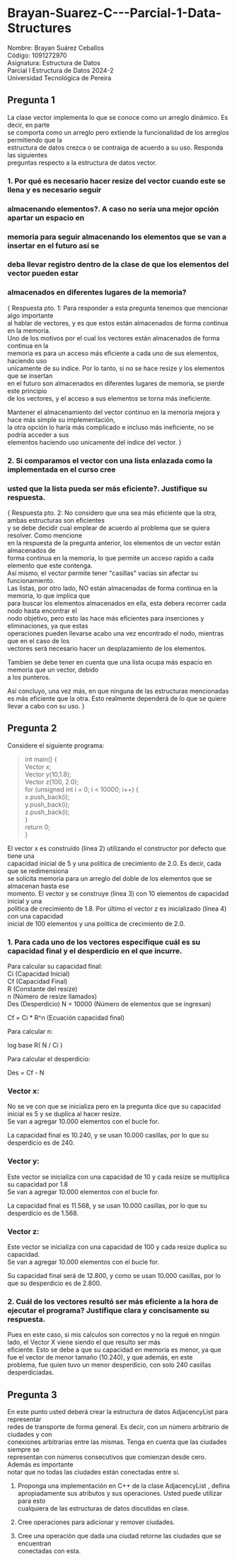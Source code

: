 # Brayan-Suarez-C---Parcial-1-Data-Structures

Nombre: Brayan Suárez Ceballos  
Código: 1091272970  
Asignatura: Estructura de Datos  
Parcial I Estructura de Datos 2024-2  
Universidad Tecnológica de Pereira  


## Pregunta 1 
  
La clase vector implementa lo que se conoce como un arreglo dinámico. Es decir, en parte  
se comporta como un arreglo pero extiende la funcionalidad de los arreglos permitiendo que la  
estructura de datos crezca o se contraiga de acuerdo a su uso. Responda las siguientes  
preguntas respecto a la estructura de datos vector.  
  
### 1. Por qué es necesario hacer resize del vector cuando este se llena y es necesario seguir  
### almacenando elementos?. A caso no sería una mejor opción apartar un espacio en  
### memoria para seguir almacenando los elementos que se van a insertar en el futuro así se  
### deba llevar registro dentro de la clase de que los elementos del vector pueden estar  
### almacenados en diferentes lugares de la memoria?

{ Respuesta pto. 1: Para responder a esta pregunta tenemos que mencionar algo importante  
al hablar de vectores, y es que estos están almacenados de forma continua en la memoria.  
Uno de los motivos por el cual los vectores están almacenados de forma continua en la  
memoria es para un acceso más eficiente a cada uno de sus elementos, haciendo uso  
unicamente de su indice. Por lo tanto, si no se hace resize y los elementos que se insertan  
en el futuro son almacenados en diferentes lugares de memoria, se pierde este principio  
de los vectores, y el acceso a sus elementos se torna más ineficiente.  

Mantener el almacenamiento del vector continuo en la memoria mejora y hace más simple su implementación,  
la otra opción lo haría más complicado e incluso más ineficiente, no se podría acceder a sus  
elementos haciendo uso unicamente del indice del vector. }
  
### 2. Si comparamos el vector con una lista enlazada como la implementada en el curso cree 
### usted que la lista pueda ser más eficiente?. Justifique su respuesta.  
  
{ Respuesta pto. 2: No considero que una sea más eficiente que la otra, ambas estructuras son eficientes  
y se debe decidir cual emplear de acuerdo al problema que se quiera resolver.  Como mencione  
en la respuesta de la pregunta anterior, los elementos de un vector están almacenados de  
forma continua en la memoria, lo que permite un acceso rapido a cada elemento que este contenga.  
Así mismo, el vector permite tener "casillas" vacías sin afectar su funcionamiento.  
Las listas, por otro lado, NO están almacenadas de forma continua en la memoria, lo que implica que  
para buscar los elementos almacenados en ella, esta debera recorrer cada nodo hasta encontrar el  
nodo objetivo, pero esto las hace más eficientes para inserciones y eliminaciones, ya que estas  
operaciones pueden llevarse acabo una vez encontrado el nodo, mientras que en el caso de los  
vectores será necesario hacer un desplazamiento de los elementos. 

Tambien se debe tener en cuenta que una lista ocupa más espacio en memoria que un vector, debido  
a los punteros.  

Así concluyo, una vez más, en que ninguna de las estructuras mencionadas es más eficiente que la otra. 
Esto realmente dependerá de lo que se quiere llevar a cabo con su uso. }

## Pregunta 2  

Considere el siguiente programa:  

> int main() {  
>   Vector<int> x;  
>   Vector<int> y(10,1.8);  
>   Vector<int> z(100, 2.0);  
>   for (unsigned int i = 0; i < 10000; i++) {  
>     x.push_back(i);  
>     y.push_back(i);  
>     z.push_back(i);  
>   }  
>   return 0;  
> }  

El vector x es construido (línea 2) utilizando el constructor por defecto que tiene una  
capacidad inicial de 5 y una política de crecimiento de 2.0. Es decir, cada que se redimensiona  
se solicita memoria para un arreglo del doble de los elementos que se almacenan hasta ese  
momento. El vector y se construye (línea 3) con 10 elementos de capacidad inicial y una  
política de crecimiento de 1.8. Por último el vector z es inicializado (línea 4) con una capacidad  
inicial de 100 elementos y una política de crecimiento de 2.0.  

### 1. Para cada uno de los vectores especifique cuál es su capacidad final y el desperdicio en el que incurre.

Para calcular su capacidad final:  
Ci (Capacidad Inicial)  
Cf (Capacidad Final)  
R (Constante del resize)  
n (Número de resize llamados)  
Des (Desperdicio)
N = 10000 (Número de elementos que se ingresan)  
  
Cf = Ci * R^n (Ecuación capacidad final)  
  
Para calcular n:  

log base R( N / Ci )

Para calcular el desperdicio: 

Des = Cf - N

### Vector x:  
No se ve con que se inicializa pero en la pregunta dice que su capacidad inicial es 5 y se duplica al hacer resize.  
Se van a agregar 10.000 elementos con el bucle for.  
  
La capacidad final es 10.240, y se usan 10.000 casillas, por lo que su desperdicio es de 240.  
  
### Vector y:  
Este vector se inicializa con una capacidad de 10 y cada resize se multiplica su capacidad por 1.8    
Se van a agregar 10.000 elementos con el bucle for.  
  
La capacidad final es 11.568, y se usan 10.000 casillas, por lo que su desperdicio es de 1.568.  
  
### Vector z:  
Este vector se inicializa con una capacidad de 100 y cada resize duplica su capacidad.  
Se van a agregar 10.000 elementos con el bucle for.  
  
Su capacidad final será de 12.800, y como se usan 10.000 casillas, por lo que su desperdicio es de 2.800.  
  
### 2. Cuál de los vectores resultó ser más eficiente a la hora de ejecutar el programa? Justifique clara y concisamente su respuesta.  
  
Pues en este caso, si mis calculos son correctos y no la regué en ningún lado, el Vector X viene siendo el que resulto ser más  
eficiente. Esto se debe a que su capacidad en memoria es menor, ya que fue el vector de menor tamaño (10.240), y que además, en este  
problema, fue quien tuvo un menor desperdicio, con solo 240 casillas desperdiciadas.  

## Pregunta 3  

En este punto usted deberá crear la estructura de datos AdjacencyList para representar  
redes de transporte de forma general. Es decir, con un número arbitrario de ciudades y con  
conexiones arbitrarias entre las mismas. Tenga en cuenta que las ciudades siempre se  
representan con números consecutivos que comienzan desde cero. Además es importante  
notar que no todas las ciudades están conectadas entre si.  
  
1. Proponga una implementación en C++ de la clase AdjacencyList , defina  
apropiadamente sus atributos y sus operaciones. Usted puede utilizar para esto  
cualquiera de las estructuras de datos discutidas en clase.  
   
2. Cree operaciones para adicionar y remover ciudades.  
   
3. Cree una operación que dada una ciudad retorne las ciudades que se encuentran  
conectadas con esta.  
